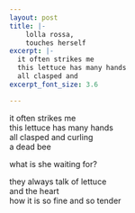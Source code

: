 ```yaml
---
layout: post
title: |-
    lolla rossa,
    touches herself
excerpt: |-
  it often strikes me
  this lettuce has many hands
  all clasped and
excerpt_font_size: 3.6

---
```


it often strikes me  
this lettuce has many hands  
all clasped and curling  
a dead bee  

what is she waiting for?  

they always talk of lettuce  
and the heart  
how it is so fine and so tender  
